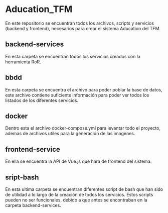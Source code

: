 # Aducation_TFM
En este repositorio se encuentran todos los archivos, scripts y servicios (backend y frontend), necesarios para crear el sistema Aducation del TFM.

## backend-services
En esta carpeta se encuentran todos los servicios creados con la herramienta RoR.

## bbdd
En esta carpeta se encuentra el archivo para poder poblar la base de datos, este archivo contiene suficiente información para poder ver todos los listados de los diferentes servicios.

## docker
Dentro esta el archivo docker-compose.yml para levantar todo el proyecto, ademas de archivos utiles para la generación de las imagenes.

## frontend-service
En ella se encuentra la API de Vue.js que hara de frontend del sistema.

## sript-bash
En esta ultima carpeta se encuentran diferentes script de bash que han sido de utilidad a lo largo de la creación de todos los servicios.
Estos scripts pueden no ser funcionales, debido a que antes se encontraban en la carpeta backend-services.
